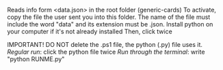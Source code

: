 Reads info form <data.json> in the root folder (generic-cards)
To activate, copy the file the user sent you into this folder. The name of the file must include the word "data" and its extension must be .json.
Install python on your computer if it's not already installed
Then, click twice


IMPORTANT! DO NOT delete the .ps1 file, the python (.py) file uses it.
*Regular run*: click the python file twice
*Run through the terminal*: write "python RUNME.py"